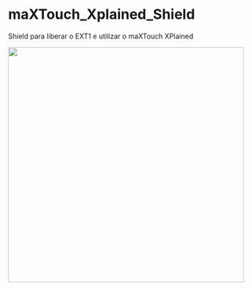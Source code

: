 # maXTouch_Xplained_Shield
Shield para liberar o EXT1 e utilizar o maXTouch XPlained

<img src="maxTouch-EXT-V1.png" width="480px" height="480px">
